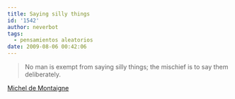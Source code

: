 ```yaml
---
title: Saying silly things
id: '1542'
author: neverbot
tags:
  - pensamientos aleatorios
date: 2009-08-06 00:42:06
---
```


> No man is exempt from saying silly things; the mischief is to say them deliberately.

[Michel de Montaigne](http://en.wikipedia.org/wiki/Michel_de_Montaigne)